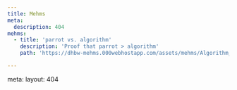 ```yaml
---
title: Mehms
meta:
  description: 404
mehms:
  - title: 'parrot vs. algorithm'
    description: 'Proof that parrot > algorithm'
    path: 'https://dhbw-mehms.000webhostapp.com/assets/mehms/Algorithm_Parrot.jpg'

---
```


<MehmToolbar />

<route lang="yaml">
meta:
  layout: 404
</route>